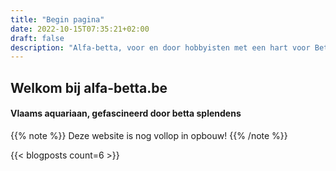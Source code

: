 ```yaml
---
title: "Begin pagina"
date: 2022-10-15T07:35:21+02:00
draft: false
description: "Alfa-betta, voor en door hobbyisten met een hart voor Betta Splendens!"
---
```

<style>
.main-image {
    background-position: center;
    background-size: cover;
    background-image: url(/images/blog/2022/betta_bakjes_hero.png);
}
</style>
<section class="hero is-medium is-dark main-image">
    <div class="hero-body">
        <div class="container has-text-centered">
            <h2 class="title is-1">Welkom bij alfa-betta.be</h2>
            <h4 class="subtitle is-4">Vlaams aquariaan, gefascineerd door betta splendens</h4>
        </div>
    </div>
</section>

{{% note %}}
Deze website is nog vollop in opbouw!
{{% /note %}}

{{< blogposts count=6 >}}